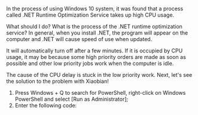 In the process of using Windows 10 system, it was found that a process called .NET Runtime Optimization Service takes up high CPU usage.

What should I do? What is the process of the .NET runtime optimization service? In general, when you install .NET, the program will appear on the computer and .NET will cause speed of use when updated.

It will automatically turn off after a few minutes. If it is occupied by CPU usage, it may be because some high priority orders are made as soon as possible and other low priority jobs work when the computer is idle.

The cause of the CPU delay is stuck in the low priority work. Next, let's see the solution to the problem with Xiaobian!


1. Press Windows + Q to search for PowerShell, right-click on Windows PowerShell and select [Run as Administrator];
2. Enter the following code:
